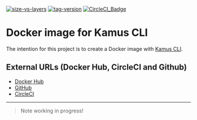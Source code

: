 [![size-vs-layers](https://images.microbadger.com/badges/image/lozanomatheus/docker_kamus_cli:0.2.7-23.svg)](https://microbadger.com/images/lozanomatheus/docker_kamus_cli:0.2.7-23 "Size vs Layers")
[![tag-version](https://images.microbadger.com/badges/version/lozanomatheus/docker_kamus_cli:0.2.7-23.svg)](https://microbadger.com/images/lozanomatheus/docker_kamus_cli:0.2.7-23 "Tag Version")
[![CircleCI_Badge](https://img.shields.io/circleci/build/github/LozanoMatheus/docker_kamus_cli/master.svg?style=plastic)](https://circleci.com/gh/LozanoMatheus/docker_kamus_cli/tree/master)

# Docker image for Kamus CLI

The intention for this project is to create a Docker image with [Kamus CLI](https://github.com/Soluto/kamus).

## External URLs (Docker Hub, CircleCI and Github)

* [Docker Hub](https://hub.docker.com/r/lozanomatheus/kamus_cli)
* [GitHub](https://github.com/LozanoMatheus/docker_kamus_cli)
* [CircleCI](https://circleci.com/gh/LozanoMatheus/docker_kamus_cli)

---

> Note working in progress!
